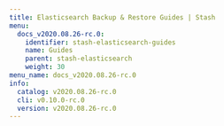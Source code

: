 ```yaml
---
title: Elasticsearch Backup & Restore Guides | Stash
menu:
  docs_v2020.08.26-rc.0:
    identifier: stash-elasticsearch-guides
    name: Guides
    parent: stash-elasticsearch
    weight: 30
menu_name: docs_v2020.08.26-rc.0
info:
  catalog: v2020.08.26-rc.0
  cli: v0.10.0-rc.0
  version: v2020.08.26-rc.0
---
```



